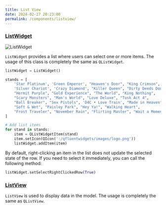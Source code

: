```yaml
---
title: List View
date: 2024-02-27 20:23:00
permalink: /components/listview/
---
```


### [ListWidget](https://pyqt-fluent-widgets.readthedocs.io/en/latest/autoapi/qfluentwidgets/components/widgets/list_view/index.html#qfluentwidgets.components.widgets.list_view.ListWidget)

![ListWidget](/img/components/listview/ListView.png)

`ListWidget` provides a list where users can select one or more items. The usage of this class is completely the same as `QListWidget`.

```python
listWidget = ListWidget()

stands = [
    'Star Platinum', 'Green Emperor', "Heaven's Door", "King Crimson",
    'Silver Chariot', 'Crazy Diamond', "Killer Queen", "Dirty Deeds Done Dirt Cheap",
    "Hermit Purple", "Gold Experience", "The World", "King Nothing",
    "Scary Monsters", "Man's World", "Love Deluxe", "Tusk Act 4",
    "Ball Breaker", "Sex Pistols", 'D4C • Love Train', "Made in Heaven",
    "Soft & Wet", "Paisley Park", "Hey Ya!", "Walking Heart",
    "Frost Traveler", "November Rain", "Flirting Master", "Wait a Moment"
]

# Add list items
for stand in stands:
    item = QListWidgetItem(stand)
    item.setIcon(QIcon(':/qfluentwidgets/images/logo.png'))
    listWidget.addItem(item)
```

By default, right-clicking an item in the list does not update the selected state of the row. If you need to select it immediately, you can call the following method:
```python
listWidget.setSelectRightClickedRow(True)
```

### [ListView](https://pyqt-fluent-widgets.readthedocs.io/en/latest/autoapi/qfluentwidgets/components/widgets/list_view/index.html#qfluentwidgets.components.widgets.list_view.ListView)

`ListView` is used to display data in the model. The usage is completely the same as `QListView`.